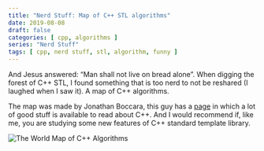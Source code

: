 ```yaml
---
title: "Nerd Stuff: Map of C++ STL algorithms"
date: 2019-08-08
draft: false
categories: [ cpp, algorithms ]
series: "Nerd Stuff"
tags: [ cpp, nerd stuff, stl, algorithm, funny ]
---
```


And Jesus answered: “Man shall not live on bread alone”. When digging the forest of C++ STL, I found something that is too nerd to not be reshared (I laughed when I saw it). A map of C++ algorithms.

The map was made by Jonathan Boccara, this guy has a [page](https://www.fluentcpp.com/getthemap/) in which a lot of good stuff is available to read about C++. And I would recommend if, like me, you are studying some new features of C++ standard template library.

![The World Map of C++ Algorithms ](/img/world_map_800.jpg)
